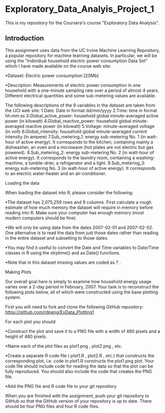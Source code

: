# Exploratory_Data_Analyis_Project_1
This is my repository for the Coursera's course "Exploratory Data Analysis". 
## Introduction

This assignment uses data from the UC Irvine Machine Learning Repository, a popular repository for machine learning datasets. In particular, we will be using the "Individual household electric power consumption Data Set" which I have made available on the course web site:

•Dataset: Electric power consumption [20Mb]


•Description: Measurements of electric power consumption in one household with a one-minute sampling rate over a period of almost 4 years. Different electrical quantities and some sub-metering values are available.


The following descriptions of the 9 variables in the dataset are taken from the UCI web site:
1.Date: Date in format dd/mm/yyyy 
2.Time: time in format hh:mm:ss 
3.Global_active_power: household global minute-averaged active power (in kilowatt) 
4.Global_reactive_power: household global minute-averaged reactive power (in kilowatt) 
5.Voltage: minute-averaged voltage (in volt) 
6.Global_intensity: household global minute-averaged current intensity (in ampere) 
7.Sub_metering_1: energy sub-metering No. 1 (in watt-hour of active energy). It corresponds to the kitchen, containing mainly a dishwasher, an oven and a microwave (hot plates are not electric but gas powered). 
8.Sub_metering_2: energy sub-metering No. 2 (in watt-hour of active energy). It corresponds to the laundry room, containing a washing-machine, a tumble-drier, a refrigerator and a light. 
9.Sub_metering_3: energy sub-metering No. 3 (in watt-hour of active energy). It corresponds to an electric water-heater and an air-conditioner.

Loading the data

When loading the dataset into R, please consider the following:

•The dataset has 2,075,259 rows and 9 columns. First calculate a rough estimate of how much memory the dataset will require in memory before reading into R. Make sure your computer has enough memory (most modern computers should be fine).


•We will only be using data from the dates 2007-02-01 and 2007-02-02. One alternative is to read the data from just those dates rather than reading in the entire dataset and subsetting to those dates.


•You may find it useful to convert the Date and Time variables to Date/Time classes in R using the  strptime()  and  as.Date()  functions.


•Note that in this dataset missing values are coded as  ? .


Making Plots

Our overall goal here is simply to examine how household energy usage varies over a 2-day period in February, 2007. Your task is to reconstruct the following plots below, all of which were constructed using the base plotting system.

First you will need to fork and clone the following GitHub repository: https://github.com/rdpeng/ExData_Plotting1

For each plot you should

•Construct the plot and save it to a PNG file with a width of 480 pixels and a height of 480 pixels.


•Name each of the plot files as  plot1.png ,  plot2.png , etc.


•Create a separate R code file ( plot1.R ,  plot2.R , etc.) that constructs the corresponding plot, i.e. code in  plot1.R  constructs the  plot1.png  plot. Your code file should include code for reading the data so that the plot can be fully reproduced. You should also include the code that creates the PNG file.


•Add the PNG file and R code file to your git repository


When you are finished with the assignment, push your git repository to GitHub so that the GitHub version of your repository is up to date. There should be four PNG files and four R code files.
